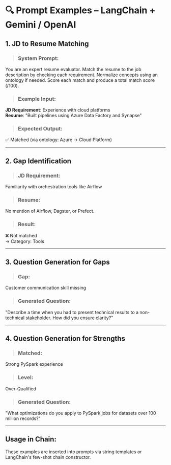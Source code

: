# 🔍 Prompt Examples – LangChain + Gemini / OpenAI

## 1. JD to Resume Matching

> ### System Prompt:
You are an expert resume evaluator. Match the resume to the job description by checking each requirement. Normalize concepts using an ontology if needed. Score each match and produce a total match score (/100).

> ### Example Input:
**JD Requirement**: Experience with cloud platforms  
**Resume**: "Built pipelines using Azure Data Factory and Synapse"

> ### Expected Output:
✅ Matched (via ontology: Azure → Cloud Platform)

---

## 2. Gap Identification

> ### JD Requirement:
Familiarity with orchestration tools like Airflow

> ### Resume:
No mention of Airflow, Dagster, or Prefect.

> ### Result:
❌ Not matched  
→ Category: Tools

---

## 3. Question Generation for Gaps

> ### Gap:
Customer communication skill missing

> ### Generated Question:
"Describe a time when you had to present technical results to a non-technical stakeholder. How did you ensure clarity?"

---

## 4. Question Generation for Strengths

> ### Matched:
Strong PySpark experience

> ### Level:
Over-Qualified

> ### Generated Question:
"What optimizations do you apply to PySpark jobs for datasets over 100 million records?"

---

## Usage in Chain:
These examples are inserted into prompts via string templates or LangChain's few-shot chain constructor.

```